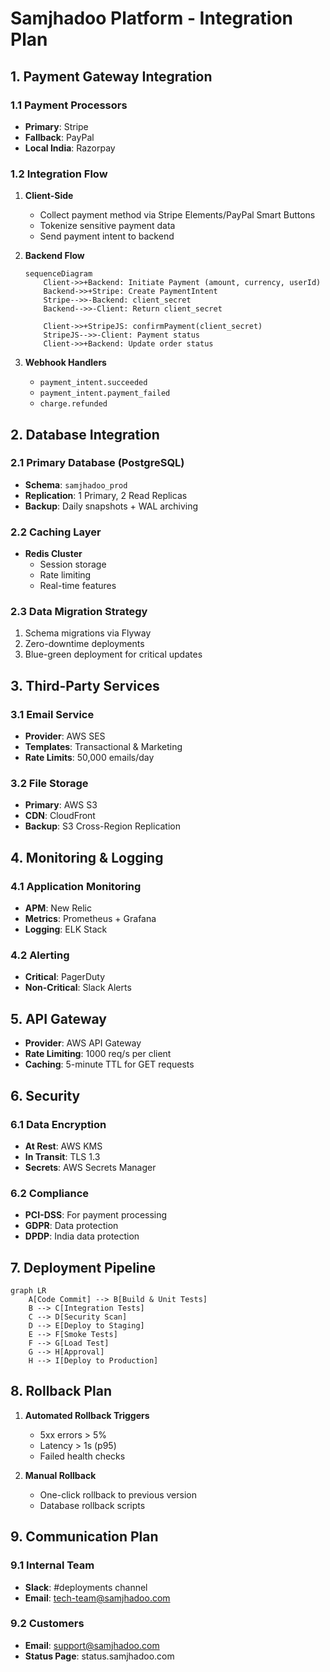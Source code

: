 # Samjhadoo Platform - Integration Plan

## 1. Payment Gateway Integration

### 1.1 Payment Processors
- **Primary**: Stripe
- **Fallback**: PayPal
- **Local India**: Razorpay

### 1.2 Integration Flow
1. **Client-Side**
   - Collect payment method via Stripe Elements/PayPal Smart Buttons
   - Tokenize sensitive payment data
   - Send payment intent to backend

2. **Backend Flow**
   ```mermaid
   sequenceDiagram
       Client->>+Backend: Initiate Payment (amount, currency, userId)
       Backend->>+Stripe: Create PaymentIntent
       Stripe-->>-Backend: client_secret
       Backend-->>-Client: Return client_secret
       
       Client->>+StripeJS: confirmPayment(client_secret)
       StripeJS-->>-Client: Payment status
       Client->>+Backend: Update order status
   ```

3. **Webhook Handlers**
   - `payment_intent.succeeded`
   - `payment_intent.payment_failed`
   - `charge.refunded`

## 2. Database Integration

### 2.1 Primary Database (PostgreSQL)
- **Schema**: `samjhadoo_prod`
- **Replication**: 1 Primary, 2 Read Replicas
- **Backup**: Daily snapshots + WAL archiving

### 2.2 Caching Layer
- **Redis Cluster**
  - Session storage
  - Rate limiting
  - Real-time features

### 2.3 Data Migration Strategy
1. Schema migrations via Flyway
2. Zero-downtime deployments
3. Blue-green deployment for critical updates

## 3. Third-Party Services

### 3.1 Email Service
- **Provider**: AWS SES
- **Templates**: Transactional & Marketing
- **Rate Limits**: 50,000 emails/day

### 3.2 File Storage
- **Primary**: AWS S3
- **CDN**: CloudFront
- **Backup**: S3 Cross-Region Replication

## 4. Monitoring & Logging

### 4.1 Application Monitoring
- **APM**: New Relic
- **Metrics**: Prometheus + Grafana
- **Logging**: ELK Stack

### 4.2 Alerting
- **Critical**: PagerDuty
- **Non-Critical**: Slack Alerts

## 5. API Gateway
- **Provider**: AWS API Gateway
- **Rate Limiting**: 1000 req/s per client
- **Caching**: 5-minute TTL for GET requests

## 6. Security

### 6.1 Data Encryption
- **At Rest**: AWS KMS
- **In Transit**: TLS 1.3
- **Secrets**: AWS Secrets Manager

### 6.2 Compliance
- **PCI-DSS**: For payment processing
- **GDPR**: Data protection
- **DPDP**: India data protection

## 7. Deployment Pipeline

```mermaid
graph LR
    A[Code Commit] --> B[Build & Unit Tests]
    B --> C[Integration Tests]
    C --> D[Security Scan]
    D --> E[Deploy to Staging]
    E --> F[Smoke Tests]
    F --> G[Load Test]
    G --> H[Approval]
    H --> I[Deploy to Production]
```

## 8. Rollback Plan
1. **Automated Rollback Triggers**
   - 5xx errors > 5%
   - Latency > 1s (p95)
   - Failed health checks

2. **Manual Rollback**
   - One-click rollback to previous version
   - Database rollback scripts

## 9. Communication Plan

### 9.1 Internal Team
- **Slack**: #deployments channel
- **Email**: tech-team@samjhadoo.com

### 9.2 Customers
- **Email**: support@samjhadoo.com
- **Status Page**: status.samjhadoo.com

